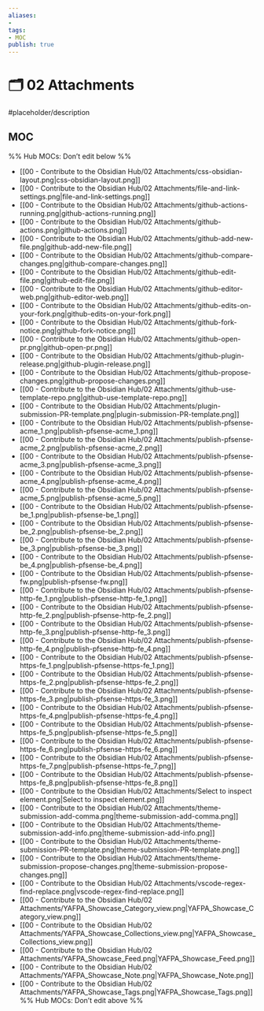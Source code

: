 ```yaml
---
aliases:
- 
tags:
- MOC
publish: true
---
```


# 🗂️ 02 Attachments

#placeholder/description 

## MOC

%% Hub MOCs: Don’t edit below  %%
-  [[00 - Contribute to the Obsidian Hub/02 Attachments/css-obsidian-layout.png|css-obsidian-layout.png]]
-  [[00 - Contribute to the Obsidian Hub/02 Attachments/file-and-link-settings.png|file-and-link-settings.png]]
-  [[00 - Contribute to the Obsidian Hub/02 Attachments/github-actions-running.png|github-actions-running.png]]
-  [[00 - Contribute to the Obsidian Hub/02 Attachments/github-actions.png|github-actions.png]]
-  [[00 - Contribute to the Obsidian Hub/02 Attachments/github-add-new-file.png|github-add-new-file.png]]
-  [[00 - Contribute to the Obsidian Hub/02 Attachments/github-compare-changes.png|github-compare-changes.png]]
-  [[00 - Contribute to the Obsidian Hub/02 Attachments/github-edit-file.png|github-edit-file.png]]
-  [[00 - Contribute to the Obsidian Hub/02 Attachments/github-editor-web.png|github-editor-web.png]]
-  [[00 - Contribute to the Obsidian Hub/02 Attachments/github-edits-on-your-fork.png|github-edits-on-your-fork.png]]
-  [[00 - Contribute to the Obsidian Hub/02 Attachments/github-fork-notice.png|github-fork-notice.png]]
-  [[00 - Contribute to the Obsidian Hub/02 Attachments/github-open-pr.png|github-open-pr.png]]
-  [[00 - Contribute to the Obsidian Hub/02 Attachments/github-plugin-release.png|github-plugin-release.png]]
-  [[00 - Contribute to the Obsidian Hub/02 Attachments/github-propose-changes.png|github-propose-changes.png]]
-  [[00 - Contribute to the Obsidian Hub/02 Attachments/github-use-template-repo.png|github-use-template-repo.png]]
-  [[00 - Contribute to the Obsidian Hub/02 Attachments/plugin-submission-PR-template.png|plugin-submission-PR-template.png]]
-  [[00 - Contribute to the Obsidian Hub/02 Attachments/publish-pfsense-acme_1.png|publish-pfsense-acme_1.png]]
-  [[00 - Contribute to the Obsidian Hub/02 Attachments/publish-pfsense-acme_2.png|publish-pfsense-acme_2.png]]
-  [[00 - Contribute to the Obsidian Hub/02 Attachments/publish-pfsense-acme_3.png|publish-pfsense-acme_3.png]]
-  [[00 - Contribute to the Obsidian Hub/02 Attachments/publish-pfsense-acme_4.png|publish-pfsense-acme_4.png]]
-  [[00 - Contribute to the Obsidian Hub/02 Attachments/publish-pfsense-acme_5.png|publish-pfsense-acme_5.png]]
-  [[00 - Contribute to the Obsidian Hub/02 Attachments/publish-pfsense-be_1.png|publish-pfsense-be_1.png]]
-  [[00 - Contribute to the Obsidian Hub/02 Attachments/publish-pfsense-be_2.png|publish-pfsense-be_2.png]]
-  [[00 - Contribute to the Obsidian Hub/02 Attachments/publish-pfsense-be_3.png|publish-pfsense-be_3.png]]
-  [[00 - Contribute to the Obsidian Hub/02 Attachments/publish-pfsense-be_4.png|publish-pfsense-be_4.png]]
-  [[00 - Contribute to the Obsidian Hub/02 Attachments/publish-pfsense-fw.png|publish-pfsense-fw.png]]
-  [[00 - Contribute to the Obsidian Hub/02 Attachments/publish-pfsense-http-fe_1.png|publish-pfsense-http-fe_1.png]]
-  [[00 - Contribute to the Obsidian Hub/02 Attachments/publish-pfsense-http-fe_2.png|publish-pfsense-http-fe_2.png]]
-  [[00 - Contribute to the Obsidian Hub/02 Attachments/publish-pfsense-http-fe_3.png|publish-pfsense-http-fe_3.png]]
-  [[00 - Contribute to the Obsidian Hub/02 Attachments/publish-pfsense-http-fe_4.png|publish-pfsense-http-fe_4.png]]
-  [[00 - Contribute to the Obsidian Hub/02 Attachments/publish-pfsense-https-fe_1.png|publish-pfsense-https-fe_1.png]]
-  [[00 - Contribute to the Obsidian Hub/02 Attachments/publish-pfsense-https-fe_2.png|publish-pfsense-https-fe_2.png]]
-  [[00 - Contribute to the Obsidian Hub/02 Attachments/publish-pfsense-https-fe_3.png|publish-pfsense-https-fe_3.png]]
-  [[00 - Contribute to the Obsidian Hub/02 Attachments/publish-pfsense-https-fe_4.png|publish-pfsense-https-fe_4.png]]
-  [[00 - Contribute to the Obsidian Hub/02 Attachments/publish-pfsense-https-fe_5.png|publish-pfsense-https-fe_5.png]]
-  [[00 - Contribute to the Obsidian Hub/02 Attachments/publish-pfsense-https-fe_6.png|publish-pfsense-https-fe_6.png]]
-  [[00 - Contribute to the Obsidian Hub/02 Attachments/publish-pfsense-https-fe_7.png|publish-pfsense-https-fe_7.png]]
-  [[00 - Contribute to the Obsidian Hub/02 Attachments/publish-pfsense-https-fe_8.png|publish-pfsense-https-fe_8.png]]
-  [[00 - Contribute to the Obsidian Hub/02 Attachments/Select to inspect element.png|Select to inspect element.png]]
-  [[00 - Contribute to the Obsidian Hub/02 Attachments/theme-submission-add-comma.png|theme-submission-add-comma.png]]
-  [[00 - Contribute to the Obsidian Hub/02 Attachments/theme-submission-add-info.png|theme-submission-add-info.png]]
-  [[00 - Contribute to the Obsidian Hub/02 Attachments/theme-submission-PR-template.png|theme-submission-PR-template.png]]
-  [[00 - Contribute to the Obsidian Hub/02 Attachments/theme-submission-propose-changes.png|theme-submission-propose-changes.png]]
-  [[00 - Contribute to the Obsidian Hub/02 Attachments/vscode-regex-find-replace.png|vscode-regex-find-replace.png]]
-  [[00 - Contribute to the Obsidian Hub/02 Attachments/YAFPA_Showcase_Category_view.png|YAFPA_Showcase_Category_view.png]]
-  [[00 - Contribute to the Obsidian Hub/02 Attachments/YAFPA_Showcase_Collections_view.png|YAFPA_Showcase_Collections_view.png]]
-  [[00 - Contribute to the Obsidian Hub/02 Attachments/YAFPA_Showcase_Feed.png|YAFPA_Showcase_Feed.png]]
-  [[00 - Contribute to the Obsidian Hub/02 Attachments/YAFPA_Showcase_Note.png|YAFPA_Showcase_Note.png]]
-  [[00 - Contribute to the Obsidian Hub/02 Attachments/YAFPA_Showcase_Tags.png|YAFPA_Showcase_Tags.png]]
%% Hub MOCs: Don’t edit above  %%
